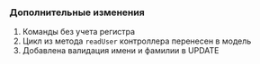 ### Дополнительные изменения
1. Команды без учета регистра
2. Цикл из метода `readUser` контроллера перенесен в модель
3. Добавлена валидация имени и фамилии в UPDATE
